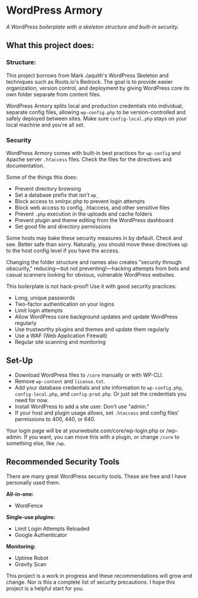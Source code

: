 # WordPress Armory
_A WordPress boilerplate with a skeleton structure and built-in security._

## What this project does:
### Structure:
This project borrows from Mark Jaquith's WordPress Skeleton and techniques such as Roots.io's Bedrock. The goal is to provide easier organization, version control, and deployment by giving WordPress core its own folder separate from content files.

WordPress Armory splits local and production credentials into individual, separate config files, allowing `wp-config.php` to be version-controlled and safely deployed between sites. Make sure `config-local.php` stays on your local machine and you're all set.

### Security
WordPress Armory comes with built-in best practices for `wp-config` and Apache server `.htaccess` files. Check the files for the directives and documentation.

Some of the things this does:
* Prevent directory browsing
* Set a database prefix that isn't `wp_`
* Block access to xmlrpc.php to prevent login attempts
* Block web access to config, .htaccess, and other sensitive files
* Prevent `.php` execution in the uploads and cache folders
* Prevent plugin and theme editing from the WordPress dashboard
* Set good file and directory permissions

Some hosts may bake these security measures in by default. Check and see. Better safe than sorry. Naturally, you should move these directives up to the host config level if you have the access.

Changing the folder structure and names also creates "security through obscurity," reducing—but not preventing!—hacking attempts from bots and casual scanners looking for obvious, vulnerable WordPress websites.

This boilerplate is not hack-proof! Use it with good security practices:
* Long, unique passwords
* Two-factor authentication on your logins
* Limit login attempts
* Allow WordPress core background updates and update WordPress regularly
* Use trustworthy plugins and themes and update them regularly
* Use a WAF (Web Application Firewall)
* Regular site scanning and monitoring

## Set-Up

* Download WordPress files to `/core` manually or with WP-CLI.
* Remove `wp-content` and `license.txt`.
* Add your database credentials and site information to `wp-config.php`, `config-local.php`, and `config-prod.php`. Or just set the credentials you need for now.
* Install WordPress to add a site user. Don't use "admin."
* If your host and plugin usage allows, set `.htaccess` and config files' permissions to 400, 440, or 640.

Your login page will be at yourwebsite.com/core/wp-login.php or /wp-admin. If you want, you can move this with a plugin, or change `/core` to something else, like `/wp`.

## Recommended Security Tools

There are many great WordPress security tools. These are free and I have personally used them.

**All-in-one:**
* WordFence

**Single-use plugins:**
* Limit Login Attempts Reloaded
* Google Authenticator

**Monitoring:**
* Uptime Robot
* Gravity Scan

This project is a work in progress and these recommendations will grow and change. Nor is this a complete list of security precautions. I hope this project is a helpful start for you.
